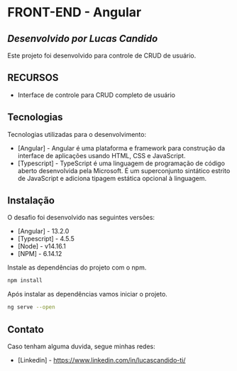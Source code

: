 # FRONT-END - Angular
## _Desenvolvido por Lucas Candido_

Este projeto foi desenvolvido para controle de CRUD de usuário.

## RECURSOS

- Interface de controle para CRUD completo de usuário

## Tecnologias

Tecnologias utilizadas para o desenvolvimento:

- [Angular] - Angular é uma plataforma e framework para construção da interface de aplicações usando HTML, CSS e JavaScript.
- [Typescript] - TypeScript é uma linguagem de programação de código aberto desenvolvida pela Microsoft. É um superconjunto sintático estrito de JavaScript e adiciona tipagem estática opcional à linguagem.

## Instalação

O desafio foi desenvolvido nas seguintes versões:
- [Angular] - 13.2.0
- [Typescript] - 4.5.5
- [Node] - v14.16.1
- [NPM] - 6.14.12

Instale as dependências do projeto com o npm.

```sh
npm install
```

Após instalar as dependências vamos iniciar o projeto.
```sh
ng serve --open
```

## Contato

Caso tenham alguma duvida, segue minhas redes:

- [Linkedin] - https://www.linkedin.com/in/lucascandido-ti/


